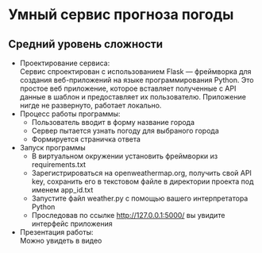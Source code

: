# Умный сервис прогноза погоды
## Средний уровень сложности
- Проектирование сервиса: <br />
    Сервис спроектирован с использованием Flask — фреймворка для создания веб-приложений на языке программирования Python.
    Это простое веб приложение, которое вставляет полученные с API данные в шаблон и предоставляет их пользователю.
    Приложение нигде не развернуто, работает локально.
- Процесс работы программы: <br />
    + Пользователь вводит в форму название города
    + Сервер пытается узнать погоду для выбраного города
    + Формируется страничка ответа
- Запуск программы
    + В виртуальном окружении установить фреймворки из requirements.txt
    + Зарегистрироваться на openweathermap.org, получить свой API key, сохранить его в текстовом файле в директории проекта под именем app_id.txt
    + Запустите файл weather.py с помощью вашего интерпретатора Python
    + Проследовав по ссылке http://127.0.0.1:5000/ вы увидите интерфейс приложения
- Презентация работы: <br />
    Можно увидеть в видео
